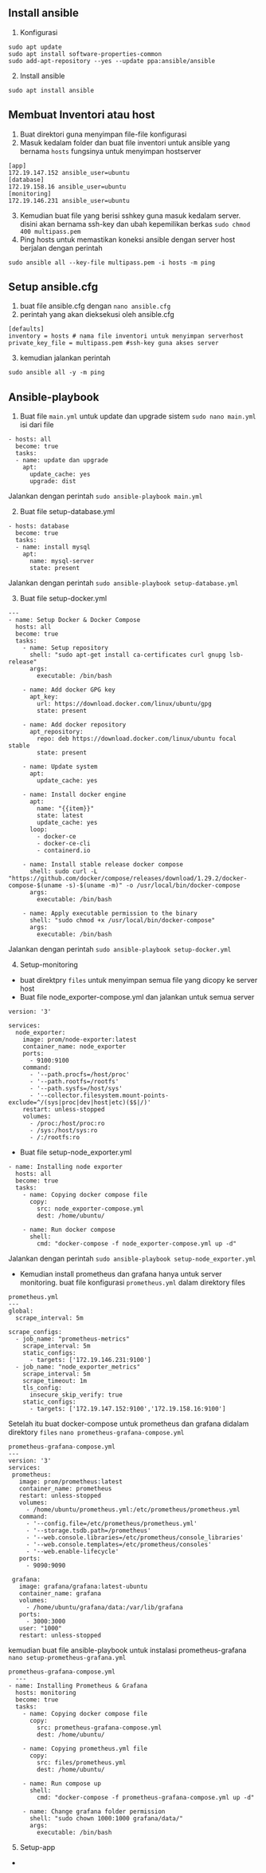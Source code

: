 ## Install ansible
1. Konfigurasi
```
sudo apt update
sudo apt install software-properties-common
sudo add-apt-repository --yes --update ppa:ansible/ansible
```
2. Install ansible
```
sudo apt install ansible
```

## Membuat Inventori atau host
1. Buat direktori guna menyimpan file-file konfigurasi
2. Masuk kedalam folder dan buat file inventori untuk ansible yang bernama `hosts` fungsinya untuk menyimpan hostserver
```
[app]
172.19.147.152 ansible_user=ubuntu
[database]
172.19.158.16 ansible_user=ubuntu
[monitoring]
172.19.146.231 ansible_user=ubuntu
```
3. Kemudian buat file yang berisi sshkey guna masuk kedalam server. disini akan bernama ssh-key dan ubah kepemilikan berkas `sudo chmod 400 multipass.pem` 
4. Ping hosts untuk memastikan koneksi ansible dengan server host berjalan dengan perintah
```
sudo ansible all --key-file multipass.pem -i hosts -m ping
```

## Setup ansible.cfg
1. buat file ansible.cfg dengan `nano ansible.cfg`
2. perintah yang akan dieksekusi oleh ansible.cfg
```
[defaults]
inventory = hosts # nama file inventori untuk menyimpan serverhost 
private_key_file = multipass.pem #ssh-key guna akses server
```
3. kemudian jalankan perintah
```
sudo ansible all -y -m ping
```

## Ansible-playbook
1. Buat file `main.yml` untuk update dan upgrade sistem 
`sudo nano main.yml`
isi dari file 
```
- hosts: all
  become: true
  tasks:
  - name: update dan upgrade
    apt:
      update_cache: yes
      upgrade: dist
```
Jalankan dengan perintah `sudo ansible-playbook main.yml`

2. Buat file setup-database.yml
```
- hosts: database
  become: true
  tasks:
  - name: install mysql
    apt:
      name: mysql-server
      state: present
```
Jalankan dengan perintah `sudo ansible-playbook setup-database.yml`

3. Buat file setup-docker.yml
```
---
- name: Setup Docker & Docker Compose
  hosts: all
  become: true
  tasks:
    - name: Setup repository
      shell: "sudo apt-get install ca-certificates curl gnupg lsb-release"
      args:
        executable: /bin/bash

    - name: Add docker GPG key
      apt_key:
        url: https://download.docker.com/linux/ubuntu/gpg
        state: present

    - name: Add docker repository
      apt_repository:
        repo: deb https://download.docker.com/linux/ubuntu focal stable
        state: present

    - name: Update system
      apt:
        update_cache: yes

    - name: Install docker engine
      apt:
        name: "{{item}}"
        state: latest
        update_cache: yes
      loop:
        - docker-ce
        - docker-ce-cli
        - containerd.io

    - name: Install stable release docker compose
      shell: sudo curl -L "https://github.com/docker/compose/releases/download/1.29.2/docker-compose-$(uname -s)-$(uname -m)" -o /usr/local/bin/docker-compose
      args:
        executable: /bin/bash

    - name: Apply executable permission to the binary
      shell: "sudo chmod +x /usr/local/bin/docker-compose"
      args:
        executable: /bin/bash
```
Jalankan dengan perintah `sudo ansible-playbook setup-docker.yml`

4. Setup-monitoring

- buat direktpry `files` untuk menyimpan semua file yang dicopy ke server host
- Buat file node_exporter-compose.yml dan jalankan untuk semua server
```
version: '3'

services:
  node_exporter:
    image: prom/node-exporter:latest
    container_name: node_exporter
    ports:
      - 9100:9100
    command:
      - '--path.procfs=/host/proc'
      - '--path.rootfs=/rootfs'
      - '--path.sysfs=/host/sys'
      - '--collector.filesystem.mount-points-exclude=^/(sys|proc|dev|host|etc)($$|/)'
    restart: unless-stopped
    volumes:
      - /proc:/host/proc:ro
      - /sys:/host/sys:ro
      - /:/rootfs:ro    
```
- Buat file setup-node_exporter.yml
```
- name: Installing node exporter
  hosts: all
  become: true
  tasks:
    - name: Copying docker compose file
      copy:
        src: node_exporter-compose.yml
        dest: /home/ubuntu/

    - name: Run docker compose
      shell:
        cmd: "docker-compose -f node_exporter-compose.yml up -d"
```
Jalankan dengan perintah `sudo ansible-playbook setup-node_exporter.yml`

- Kemudian install prometheus dan grafana hanya untuk server monitoring. 
buat file konfigurasi `prometheus.yml` dalam direktory files 
```
prometheus.yml
---
global:
  scrape_interval: 5m

scrape_configs:
  - job_name: "prometheus-metrics"
    scrape_interval: 5m
    static_configs:
      - targets: ['172.19.146.231:9100']
  - job_name: "node_exporter_metrics"
    scrape_interval: 5m
    scrape_timeout: 1m
    tls_config:
      insecure_skip_verify: true
    static_configs:
      - targets: ['172.19.147.152:9100','172.19.158.16:9100']
 ```

Setelah itu buat docker-compose untuk prometheus dan grafana didalam direktory `files` `nano prometheus-grafana-compose.yml`
 ```
 prometheus-grafana-compose.yml
 ---
version: '3'
services:
  prometheus:
    image: prom/prometheus:latest
    container_name: prometheus
    restart: unless-stopped
    volumes:
      - /home/ubuntu/prometheus.yml:/etc/prometheus/prometheus.yml
    command:
      - '--config.file=/etc/prometheus/prometheus.yml'
      - '--storage.tsdb.path=/prometheus'
      - '--web.console.libraries=/etc/prometheus/console_libraries'
      - '--web.console.templates=/etc/prometheus/consoles'
      - '--web.enable-lifecycle'
    ports:
      - 9090:9090

  grafana:
    image: grafana/grafana:latest-ubuntu
    container_name: grafana
    volumes:
      - /home/ubuntu/grafana/data:/var/lib/grafana
    ports:
      - 3000:3000
    user: "1000"
    restart: unless-stopped
```

kemudian buat file ansible-playbook untuk instalasi prometheus-grafana `nano setup-prometheus-grafana.yml`
```
prometheus-grafana-compose.yml
  ---
- name: Installing Prometheus & Grafana
  hosts: monitoring
  become: true
  tasks:
    - name: Copying docker compose file
      copy:
        src: prometheus-grafana-compose.yml
        dest: /home/ubuntu/

    - name: Copying prometheus.yml file
      copy:
        src: files/prometheus.yml
        dest: /home/ubuntu/

    - name: Run compose up 
      shell:
        cmd: "docker-compose -f prometheus-grafana-compose.yml up -d"

    - name: Change grafana folder permission
      shell: "sudo chown 1000:1000 grafana/data/"
      args:
        executable: /bin/bash   
```

5. Setup-app
- 